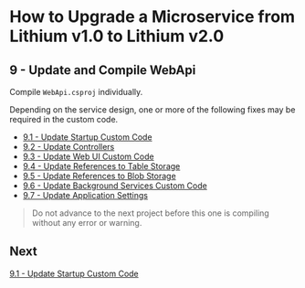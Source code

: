 # How to Upgrade a Microservice from Lithium v1.0 to Lithium v2.0

## 9 - Update and Compile WebApi

Compile `WebApi.csproj` individually.

Depending on the service design, one or more of the following fixes may be required in the custom code.

- [9.1 - Update Startup Custom Code](./09.1-update-webapi-startup.md)
- [9.2 - Update Controllers](./09.2-update-webapi-controllers.md)
- [9.3 - Update Web UI Custom Code](./09.3-update-webapi-webui.md)
- [9.4 - Update References to Table Storage](./09.4-update-webapi-table-storage.md)
- [9.5 - Update References to Blob Storage](./09.5-update-webapi-blob-storage.md)
- [9.6 - Update Background Services Custom Code](./09.6-update-webapi-background-services.md)
- [9.7 - Update Application Settings](./09.7-update-webapi-app-settings.md)

> Do not advance to the next project before this one is compiling without any error or warning.

## Next

[9.1 - Update Startup Custom Code](./09.1-update-webapi-startup.md)